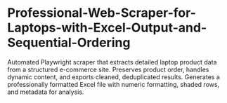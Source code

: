 # Professional-Web-Scraper-for-Laptops-with-Excel-Output-and-Sequential-Ordering
Automated Playwright scraper that extracts detailed laptop product data from a structured e-commerce site. Preserves product order, handles dynamic content, and exports cleaned, deduplicated results. Generates a professionally formatted Excel file with numeric formatting, shaded rows, and metadata for analysis.
